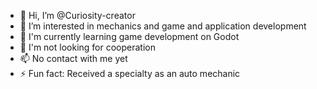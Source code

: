 - 👋 Hi, I’m @Curiosity-creator
- 👀 I’m interested in mechanics and game and application development
- 🌱 I'm currently learning game development on Godot
- 💞️ I'm not looking for cooperation
- 📫 No contact with me yet
- ⚡ Fun fact: Received a specialty as an auto mechanic

<!---
Curiosity-creator/Curiosity-creator is a ✨ special ✨ repository because its `README.md` (this file) appears on your GitHub profile.
You can click the Preview link to take a look at your changes.
--->

